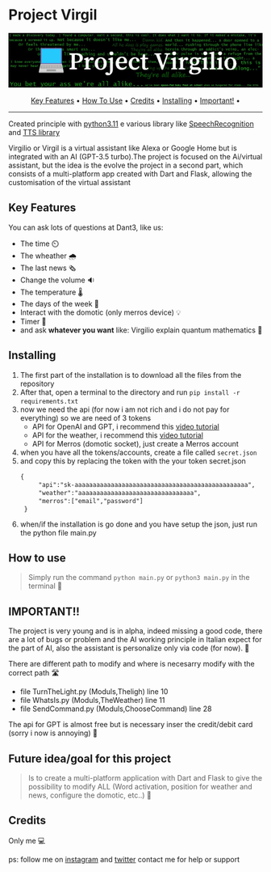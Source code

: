 # Project Virgil

<p align="center">
 <img src="/docs/Project_Virgilio (1).png" alt="Markdownify" width ="700px" >
 </p>
 

<p align="center">
  <a href="#key-features">Key Features</a> •
  <a href="#how-to-use">How To Use</a> •
  <a href="#credits">Credits</a> •
  <a href="#installing">Installing</a> •
  <a href="#important">Important!</a> •
</p>

---

Created principle with [python3.11](https://www.python.org/downloads/) e various library like [SpeechRecognition ](https://pypi.org/project/SpeechRecognition/)  and [TTS library](https://github.com/coqui-ai/TTS) 

Virgilio or Virgil is a virtual assistant like Alexa or Google Home but is integrated with an AI (GPT-3.5 turbo).The project is focused on the Ai/virtual assistant, but the idea is the evolve the project in a second part, which consists of a multi-platform app created with Dart and Flask, allowing the customisation of the virtual assistant


## Key Features
You can ask lots of questions at Dant3, like us:
- The time ⏲️
- The wheather 🌧️
- The last news 🗞️
- Change the volume 🔉
- The temperature 🌡️
- The days of the week 📆
- Interact with the domotic (only merros device) 💡
- Timer 🔂
- and ask **whatever you want** like: Virgilio explain quantum mathematics 🤖

## Installing

1. The first part of the installation is to download all the files from the repository
2. After that, open a terminal to the directory and run  ```pip install -r requirements.txt```
3. now we need the api (for now i am not rich and i do not pay for everything) so
 we are need of 3 tokens
   - API for OpenAI and GPT,
          i recommend this [video tutorial](https://videodamettere.com) 
   - API for the weather,
          i recommend this [video tutorial](https://videodamettere.com) 
   - API for Merros (domotic socket),
          just create a Merros account
4. when you have all the tokens/accounts, create a file called `secret.json`
5. and copy this by replacing the token with the your token
   secret.json
   ```
   {
        "api":"sk-aaaaaaaaaaaaaaaaaaaaaaaaaaaaaaaaaaaaaaaaaaaaaaaa",
        "weather":"aaaaaaaaaaaaaaaaaaaaaaaaaaaaaaaa",
        "merros":["email","password"]
    }
   ```
7. when/if the installation is go done and you have setup the json, just run the python file main.py

## How to use
> Simply run the command `python main.py` or `python3 main.py` in the terminal 📃

## IMPORTANT!!
The project is very young and is in alpha, indeed missing a good code, there are a lot of bugs or problem and the AI working principle in Italian expect for the part of AI, also the assistant is personalize only via code (for now). 🐛

There are different  path to modify and where is necesarry modify with the correct path 🛣️

- file TurnTheLight.py (Moduls,Theligh) line 10 
- file WhatsIs.py (Moduls,TheWeather) line 11
- file SendCommand.py (Moduls,ChooseCommand) line 28

The api for GPT is almost free but is necessary inser the credit/debit card (sorry i now is annoying) 💸

## Future idea/goal for this project

> Is to create a multi-platform application with Dart and Flask to give the possibility to modify ALL (Word activation, position for weather and news, configure the domotic, etc..) 👾

## Credits
Only me 💻 

ps: follow me on [instagram](https://www.instagram.com/akiidjk) and [twitter](https://twitter.com/R3tr0_fj) contact me for help or support



